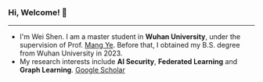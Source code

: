 ### Hi, Welcome! 👋
***
- I'm Wei Shen. I am a master student in **Wuhan University**, under the supervision of Prof. [Mang Ye](https://scholar.google.com.hk/citations?user=j-HxRy0AAAAJ&hl=zh-CN&oi=ao). Before that, I obtained my B.S. degree from Wuhan University in 2023.
- My research interests include **AI Security**, **Federated Learning** and **Graph Learning**. [Google Scholar](https://scholar.google.com.hk/citations?user=fRwq42IAAAAJ&hl=zh-CN)
